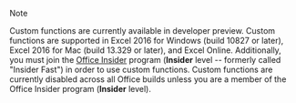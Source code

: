 > [!NOTE]
> Custom functions are currently available in developer preview. Custom functions are supported in Excel 2016 for Windows (build 10827 or later), Excel 2016 for Mac (build 13.329 or later), and Excel Online. Additionally, you must join the [Office Insider](https://products.office.com/office-insider) program (**Insider** level -- formerly called "Insider Fast") in order to use custom functions. Custom functions are currently disabled across all Office builds unless you are a member of the Office Insider program (**Insider** level).